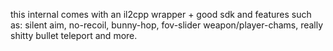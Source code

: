 this internal comes with an il2cpp wrapper + good sdk and features such as:
silent aim,
no-recoil,
bunny-hop,
fov-slider
weapon/player-chams,
really shitty bullet teleport and more.
